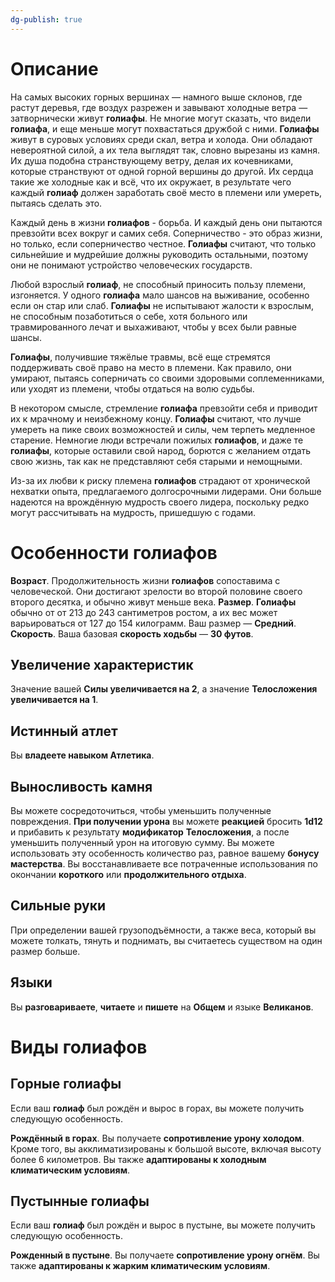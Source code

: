 ```yaml
---
dg-publish: true
---
```

# Описание

На самых высоких горных вершинах — намного выше склонов, где растут деревья, где воздух разрежен и завывают холодные ветра — затворнически живут **голиафы**. Не многие могут сказать, что видели **голиафа**, и еще меньше могут похвастаться дружбой с ними. **Голиафы** живут в суровых условиях среди скал, ветра и холода. Они обладают невероятной силой, а их тела выглядят так, словно вырезаны из камня. Их душа подобна странствующему ветру, делая их кочевниками, которые странствуют от одной горной вершины до другой. Их сердца такие же холодные как и всё, что их окружает, в результате чего каждый **голиаф** должен заработать своё место в племени или умереть, пытаясь сделать это.

Каждый день в жизни **голиафов** - борьба. И каждый день они пытаются превзойти всех вокруг и самих себя. Соперничество - это образ жизни, но только, если соперничество честное. **Голиафы** считают, что только сильнейшие и мудрейшие должны руководить остальными, поэтому они не понимают устройство человеческих государств.

Любой взрослый **голиаф**, не способный приносить пользу племени, изгоняется. У одного **голиафа** мало шансов на выживание, особенно если он стар или слаб. **Голиафы** не испытывают жалости к взрослым, не способным позаботиться о себе, хотя больного или травмированного лечат и выхаживают, чтобы у всех были равные шансы.

**Голиафы**, получившие тяжёлые травмы, всё еще стремятся поддерживать своё право на место в племени. Как правило, они умирают, пытаясь соперничать со своими здоровыми соплеменниками, или уходят из племени, чтобы отдаться на волю судьбы.

В некотором смысле, стремление **голиафа** превзойти себя и приводит их к мрачному и неизбежному концу. **Голиафы** считают, что лучше умереть на пике своих возможностей и силы, чем терпеть медленное старение. Немногие люди встречали пожилых **голиафов**, и даже те **голиафы**, которые оставили свой народ, борются с желанием отдать свою жизнь, так как не представляют себя старыми и немощными.

Из-за их любви к риску племена **голиафов** страдают от хронической нехватки опыта, предлагаемого долгосрочными лидерами. Они больше надеются на врождённую мудрость своего лидера, поскольку редко могут рассчитывать на мудрость, пришедшую с годами.

# Особенности голиафов

**Возраст**. Продолжительность жизни **голиафов** сопоставима с человеческой. Они достигают зрелости во второй половине своего второго десятка, и обычно живут меньше века.
**Размер**. **Голиафы** обычно от от 213 до 243 сантиметров ростом, а их вес может варьироваться от 127 до 154 килограмм. Ваш размер — **Средний**.
**Скорость**. Ваша базовая **скорость ходьбы** — **30 футов**.

## Увеличение характеристик

Значение вашей **Силы увеличивается на 2**, а значение **Телосложения увеличивается на 1**.

## Истинный атлет

Вы **владеете навыком Атлетика**.

## Выносливость камня

Вы можете сосредоточиться, чтобы уменьшить полученные повреждения. **При получении урона** вы можете **реакцией** бросить **1d12** и прибавить к результату **модификатор** **Телосложения**, а после уменьшить полученный урон на итоговую сумму. Вы можете использовать эту особенность количество раз, равное вашему **бонусу мастерства**. Вы восстанавливаете все потраченные использования по окончании **короткого** или **продолжительного отдыха**.

## Сильные руки

При определении вашей грузоподъёмности, а также веса, который вы можете толкать, тянуть и поднимать, вы считаетесь существом на один размер больше.

## Языки

Вы **разговариваете**, **читаете** и **пишете** на **Общем** и языке **Великанов**.

 

# Виды голиафов

## Горные голиафы

Если ваш **голиаф** был рождён и вырос в горах, вы можете получить следующую особенность.

**Рождённый в горах**. Вы получаете **сопротивление урону холодом**. Кроме того, вы акклиматизированы к большой высоте, включая высоту более 6 километров. Вы также **адаптированы к холодным климатическим условиям**.

## Пустынные голиафы

Если ваш **голиаф** был рождён и вырос в пустыне, вы можете получить следующую особенность.

**Рожденный в пустыне**. Вы получаете **сопротивление урону огнём**. Вы также **адаптированы к жарким климатическим условиям**.
